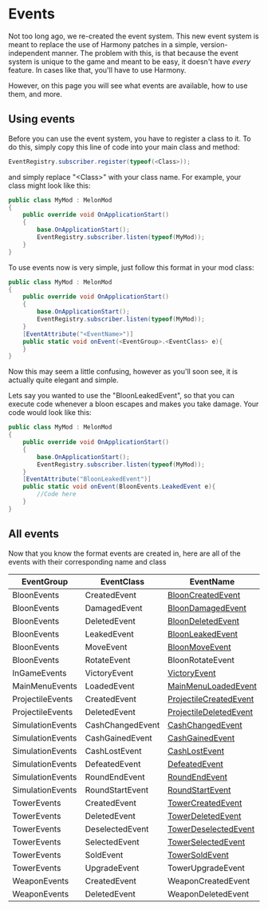# Events
Not too long ago, we re-created the event system. This new event system is meant to replace the use of Harmony patches in a simple, version-independent manner. The problem with this, is that because the event system is unique to the game and meant to be easy, it doesn't have *every* feature. In cases like that, you'll have to use Harmony.

However, on this page you will see what events are available, how to use them, and more.

## Using events
Before you can use the event system, you have to register a class to it. To do this, simply copy this line of code into your main class and method:
```cs
EventRegistry.subscriber.register(typeof(<Class>));
```
and simply replace "\<Class\>" with your class name. For example, your class might look like this:
```cs
public class MyMod : MelonMod
{
    public override void OnApplicationStart()
    {
        base.OnApplicationStart();
        EventRegistry.subscriber.listen(typeof(MyMod));
    }
}
```

To use events now is very simple, just follow this format in your mod class:
```cs
public class MyMod : MelonMod
{
    public override void OnApplicationStart()
    {
        base.OnApplicationStart();
        EventRegistry.subscriber.listen(typeof(MyMod));
    }
    [EventAttribute("<EventName>")]
    public static void onEvent(<EventGroup>.<EventClass> e){
    }
}
```
Now this may seem a little confusing, however as you'll soon see, it is actually quite elegant and simple.

Lets say you wanted to use the "BloonLeakedEvent", so that you can execute code whenever a bloon escapes and makes you take damage. Your code would look like this:
```cs
public class MyMod : MelonMod
{
    public override void OnApplicationStart()
    {
        base.OnApplicationStart();
        EventRegistry.subscriber.listen(typeof(MyMod));
    }
    [EventAttribute("BloonLeakedEvent")]
    public static void onEvent(BloonEvents.LeakedEvent e){
        //Code here
    }
}
```

## All events
Now that you know the format events are created in, here are all of the events with their corresponding name and class

|   EventGroup    |EventClass       |EventName              
|-----------------|-----------------|--------------------------------------------------------------------
|BloonEvents      |CreatedEvent     |[BloonCreatedEvent](./API/Events/BloonEvents/CreatedEvent.md)
|BloonEvents      |DamagedEvent     |[BloonDamagedEvent](./API/Events/BloonEvents/DamagedEvent.md)
|BloonEvents      |DeletedEvent     |[BloonDeletedEvent](./API/Events/BloonEvents/LeakedEvent.md)
|BloonEvents      |LeakedEvent      |[BloonLeakedEvent](./API/Events/BloonEvents/LeakedEvent.md)
|BloonEvents      |MoveEvent        |[BloonMoveEvent](./API/Events/BloonEvents/MoveEvent.md)
|BloonEvents      |RotateEvent      |BloonRotateEvent
|InGameEvents     |VictoryEvent     |[VictoryEvent](./API/Events/InGameEvents/VictoryEvent.md)
|MainMenuEvents   |LoadedEvent      |[MainMenuLoadedEvent](./API/Events/MainMenuEvents/LoadedEvent.md)
|ProjectileEvents |CreatedEvent     |[ProjectileCreatedEvent](API/Events/Projectile/CreatedEvent.md)
|ProjectileEvents |DeletedEvent     |[ProjectileDeletedEvent](./API/Events/Projectile/DeletedEvent.md)
|SimulationEvents |CashChangedEvent |[CashChangedEvent](./API/Events/Simulation/CashChangedEvent.md)
|SimulationEvents |CashGainedEvent  |[CashGainedEvent](./API/Events/Simulation/CashGainedEvent.md)
|SimulationEvents |CashLostEvent    |[CashLostEvent](./API/Events/Simulation/CashLostEvent.md)
|SimulationEvents |DefeatedEvent    |[DefeatedEvent](./API/Events/Simulation/DefeatedEvent.md)
|SimulationEvents |RoundEndEvent    |[RoundEndEvent](./API/Events/Simulation/RoundEndEvent.md)
|SimulationEvents |RoundStartEvent  |[RoundStartEvent](./API/Events/Simulation/RoundStartEvent.md)|
|TowerEvents      |CreatedEvent     |[TowerCreatedEvent](./API/Events/Towers/CreatedEvent.md)|
|TowerEvents      |DeletedEvent     |[TowerDeletedEvent](./API/Events/Towers/DeletedEvent.md)|
|TowerEvents      |DeselectedEvent  |[TowerDeselectedEvent](API/Events/Towers/DeselectedEvent.md)|
|TowerEvents      |SelectedEvent    |[TowerSelectedEvent](./API/Events/Towers/SelectedEvent.md)|
|TowerEvents      |SoldEvent        |[TowerSoldEvent](./API/Events/Towers/SoldEvent.md)|
|TowerEvents      |UpgradeEvent     |TowerUpgradeEvent
|WeaponEvents     |CreatedEvent     |WeaponCreatedEvent
|WeaponEvents     |DeletedEvent     |WeaponDeletedEvent
